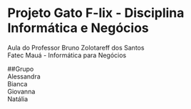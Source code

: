 # Projeto Gato F-lix - Disciplina Informática e Negócios
Aula do Professor Bruno Zolotareff dos Santos <br>
Fatec Mauá - Informática para Negócios <br>

##Grupo <br>
Alessandra  <br>
Bianca <br>
Giovanna <br>
Natália <br>
